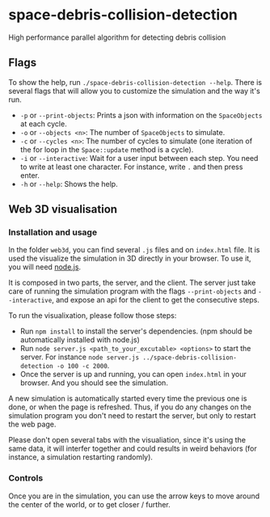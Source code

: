 # space-debris-collision-detection
High performance parallel algorithm for detecting debris collision

## Flags

To show the help, run `./space-debris-collision-detection --help`. There is several flags that will allow you to customize the simulation and the way it's run.

- `-p` or `--print-objects`: Prints a json with information on the `SpaceObjects` at each cycle.
- `-o` or `--objects <n>`: The number of `SpaceObjects` to simulate.
- `-c` or `--cycles <n>`: The number of cycles to simulate (one iteration of the for loop in the `Space::update` method is a cycle).
- `-i` or `--interactive`: Wait for a user input between each step. You need to write at least one character. For instance, write `.` and then press enter.
- `-h` or `--help`: Shows the help.

## Web 3D visualisation

### Installation and usage

In the folder `web3d`, you can find several `.js` files and on `index.html` file. It is used the visualize the simulation in 3D directly in your browser. To use it, you will need [node.js](https://nodejs.org).

It is composed in two parts, the server, and the client. The server just take care of running the simulation program with the flags `--print-objects` and `--interactive`, and expose an api for the client to get the consecutive steps.

To run the visualixation, please follow those steps:

- Run `npm install` to install the server's dependencies. (npm should be automatically installed with node.js)
- Run `node server.js <path_to_your_excutable> <options>` to start the server. For instance `node server.js ../space-debris-collision-detection -o 100 -c 2000`.
- Once the server is up and running, you can open `index.html` in your browser. And you should see the simulation.

A new simulation is automatically started every time the previous one is done, or when the page is refreshed. Thus, if you do any changes on the simulation program you don't need to restart the server, but only to restart the web page.

Please don't open several tabs with the visualiation, since it's using the same data, it will interfer together and could results in weird behaviors (for instance, a simulation restarting randomly).

### Controls

Once you are in the simulation, you can use the arrow keys to move around the center of the world, or to get closer / further.
